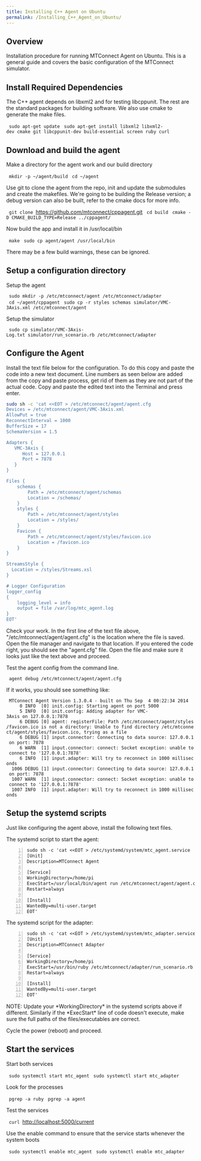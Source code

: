 ```yaml
---
title: Installing C++ Agent on Ubuntu
permalink: /Installing_C++_Agent_on_Ubuntu/
---
```


## Overview

Installation procedure for running MTConnect Agent on Ubuntu. This is a
general guide and covers the basic configuration of the MTConnect
simulator.

## Install Required Dependencies

The C++ agent depends on libxml2 and for testing libcppunit. The rest
are the standard packages for building software. We also use cmake to
generate the make files.

` sudo apt-get update`
` sudo apt-get install libxml2 libxml2-dev cmake git libcppunit-dev build-essential screen ruby curl`

## Download and build the agent

Make a directory for the agent work and our build directory

` mkdir -p ~/agent/build`
` cd ~/agent`
` `

Use git to clone the agent from the repo, init and update the submodules
and create the makefiles. We're going to be building the Release
version; a debug version can also be built, refer to the cmake docs for
more info.

` git clone `<https://github.com/mtconnect/cppagent.git>
` cd build`
` cmake -D CMAKE_BUILD_TYPE=Release ../cppagent/`

Now build the app and install it in /usr/local/bin

` make`
` sudo cp agent/agent /usr/local/bin`

There may be a few build warnings, these can be ignored.

## Setup a configuration directory

Setup the agent

` sudo mkdir -p /etc/mtconnect/agent /etc/mtconnect/adapter`
` cd ~/agent/cppagent`
` sudo cp -r styles schemas simulator/VMC-3Axis.xml /etc/mtconnect/agent`

Setup the simulator

` sudo cp simulator/VMC-3Axis-Log.txt simulator/run_scenario.rb /etc/mtconnect/adapter`

## Configure the Agent

Install the text file below for the configuration. To do this copy and
paste the code into a new text document. Line numbers as seen below are
added from the copy and paste process, get rid of them as they are not
part of the actual code. Copy and paste the edited text into the
Terminal and press enter.

``` bash numberLines
sudo sh -c 'cat <<EOT > /etc/mtconnect/agent/agent.cfg
Devices = /etc/mtconnect/agent/VMC-3Axis.xml
AllowPut = true
ReconnectInterval = 1000
BufferSize = 17
SchemaVersion = 1.5

Adapters {
   VMC-3Axis {
      Host = 127.0.0.1
      Port = 7878
   }
}

Files {
    schemas {
        Path = /etc/mtconnect/agent/schemas
        Location = /schemas/
    }
    styles {
        Path = /etc/mtconnect/agent/styles
        Location = /styles/
    }
    Favicon {
        Path = /etc/mtconnect/agent/styles/favicon.ico
        Location = /favicon.ico
    }
}

StreamsStyle {
  Location = /styles/Streams.xsl
}

# Logger Configuration
logger_config
{
    logging_level = info
    output = file /var/log/mtc_agent.log
}
EOT'
```

Check your work. In the first line of the text file above,
"/etc/mtconnect/agent/agent.cfg" is the location where the file is
saved. Open the file manager and navigate to that location. If you
entered the code right, you should see the "agent.cfg" file. Open the
file and make sure it looks just like the text above and proceed.

Test the agent config from the command line.

` agent debug /etc/mtconnect/agent/agent.cfg`

If it works, you should see something like:

` MTConnect Agent Version 1.3.0.4 - built on Thu Sep  4 00:22:34 2014`
`     0 INFO  [0] init.config: Starting agent on port 5000`
`     5 INFO  [0] init.config: Adding adapter for VMC-3Axis on 127.0.0.1:7878`
`     6 DEBUG [0] agent: registerFile: Path /etc/mtconnect/agent/styles/favicon.ico is not a directory: Unable to find directory /etc/mtconnect/agent/styles/favicon.ico, trying as a file`
`     6 DEBUG [1] input.connector: Connecting to data source: 127.0.0.1 on port: 7878`
`     6 WARN  [1] input.connector: connect: Socket exception: unable to connect to '127.0.0.1:7878'`
`     6 INFO  [1] input.adapter: Will try to reconnect in 1000 milliseconds`
`  1006 DEBUG [1] input.connector: Connecting to data source: 127.0.0.1 on port: 7878`
`  1007 WARN  [1] input.connector: connect: Socket exception: unable to connect to '127.0.0.1:7878'`
`  1007 INFO  [1] input.adapter: Will try to reconnect in 1000 milliseconds`

## Setup the systemd scripts

Just like configuring the agent above, install the following text files.

The systemd script to start the agent:

``` numberLines
sudo sh -c 'cat <<EOT > /etc/systemd/system/mtc_agent.service
[Unit]
Description=MTConnect Agent

[Service]
WorkingDirectory=/home/pi
ExecStart=/usr/local/bin/agent run /etc/mtconnect/agent/agent.cfg
Restart=always

[Install]
WantedBy=multi-user.target
EOT'
```

The systemd script for the adapter:

``` numberLines
sudo sh -c 'cat <<EOT > /etc/systemd/system/mtc_adapter.service
[Unit]
Description=MTConnect Adapter

[Service]
WorkingDirectory=/home/pi
ExecStart=/usr/bin/ruby /etc/mtconnect/adapter/run_scenario.rb -l /etc/mtconnect/adapter/VMC-3Axis-Log.txt
Restart=always

[Install]
WantedBy=multi-user.target
EOT'
```

NOTE: Update your \*WorkingDirectory\* in the systemd scripts above if
different. Similarly if the \*ExecStart\* line of code doesn't execute,
make sure the full paths of the files/executables are correct.

Cycle the power (reboot) and proceed.

## Start the services

Start both services

` sudo systemctl start mtc_agent`
` sudo systemctl start mtc_adapter`

Look for the processes

` pgrep -a ruby`
` pgrep -a agent`

Test the services

` curl `<http://localhost:5000/current>

Use the enable command to ensure that the service starts whenever the
system boots

` sudo systemctl enable mtc_agent`
` sudo systemctl enable mtc_adapter`